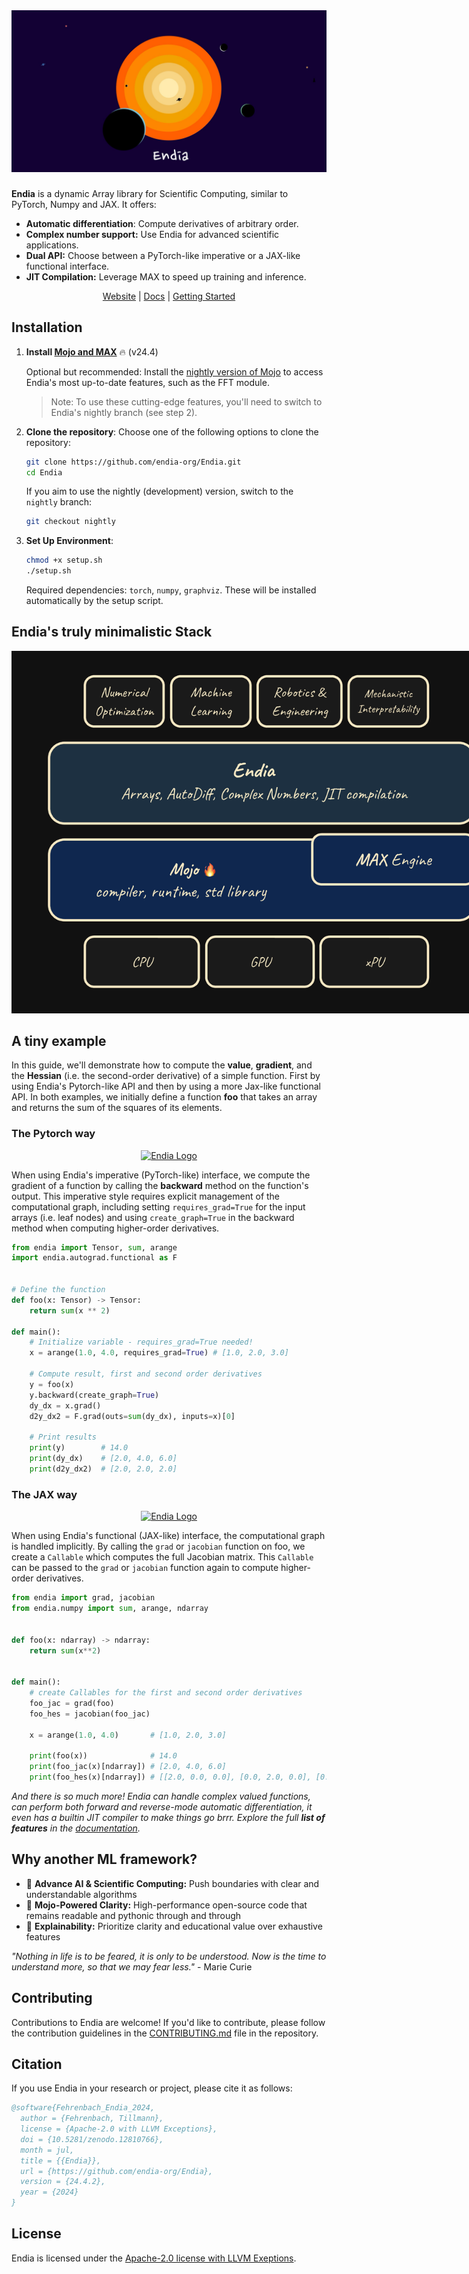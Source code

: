 <div align="center">
  <img src="./assets/title_image.png" alt="Endia Title Image" />
</div>

###

**Endia** is a dynamic Array library for Scientific Computing, similar to PyTorch, Numpy and JAX. It offers:

- **Automatic differentiation**: Compute derivatives of arbitrary order.
- **Complex number support:** Use Endia for advanced scientific applications.
- **Dual API:** Choose between a PyTorch-like imperative or a JAX-like functional interface.
- **JIT Compilation:** Leverage MAX to speed up training and inference.

<div align="center">
  
  [Website] | [Docs] | [Getting Started]

  [Website]: https://endia.vercel.app/
  [Docs]: https://endia.vercel.app/docs/array
  [Getting Started]: https://endia.vercel.app/docs/get_started

</div>

## Installation

1. **Install [Mojo and MAX](https://docs.modular.com/max/install)** 🔥 (v24.4)

   Optional but recommended: Install the [nightly version of Mojo](https://docs.modular.com/max/install#install-nightly-builds) to access Endia's most up-to-date features, such as the FFT module.

   > Note: To use these cutting-edge features, you'll need to switch to Endia's nightly branch (see step 2).


2. **Clone the repository**: Choose one of the following options to clone the repository:


    ```bash
    git clone https://github.com/endia-org/Endia.git
    cd Endia
    ```

    If you aim to use the nightly (development) version, switch to the `nightly` branch:

    ```bash
    git checkout nightly
    ```

3. **Set Up Environment**:

    ```bash
    chmod +x setup.sh
    ./setup.sh
    ```

    Required dependencies: `torch`, `numpy`, `graphviz`. These will be installed automatically by the setup script.


## Endia's truly minimalistic Stack

<div align="center">
  <img src="./assets/endia_stack_concept.png" alt="Endia Stack concept Image" style="max-width: 800px;"/>
</div>

#### 

## A tiny example

In this guide, we'll demonstrate how to compute the **value**, **gradient**, and the **Hessian** (i.e. the second-order derivative) of a simple function. First by using Endia's Pytorch-like API and then by using a more Jax-like functional API. In both examples, we initially define a function **foo** that takes an array and returns the sum of the squares of its elements.

### The **Pytorch** way

<!-- markdownlint-disable MD033 -->
<p align="center">
  <a href="https://pytorch.org/docs/stable/index.html">
    <img src="assets/pytorch_logo.png" alt="Endia Logo" width="40">
  </a>
</p>

When using Endia's imperative (PyTorch-like) interface, we compute the gradient of a function by calling the **backward** method on the function's output. This imperative style requires explicit management of the computational graph, including setting `requires_grad=True` for the input arrays (i.e. leaf nodes) and using `create_graph=True` in the backward method when computing higher-order derivatives.

```python
from endia import Tensor, sum, arange
import endia.autograd.functional as F


# Define the function
def foo(x: Tensor) -> Tensor:
    return sum(x ** 2)

def main():
    # Initialize variable - requires_grad=True needed!
    x = arange(1.0, 4.0, requires_grad=True) # [1.0, 2.0, 3.0]

    # Compute result, first and second order derivatives
    y = foo(x)
    y.backward(create_graph=True)            
    dy_dx = x.grad()
    d2y_dx2 = F.grad(outs=sum(dy_dx), inputs=x)[0]

    # Print results
    print(y)        # 14.0
    print(dy_dx)    # [2.0, 4.0, 6.0]
    print(d2y_dx2)  # [2.0, 2.0, 2.0]
```

### The **JAX** way

<!-- markdownlint-disable MD033 -->
<p align="center">
  <a href="https://jax.readthedocs.io/en/latest/quickstart.html">
    <img src="assets/jax_logo.png" alt="Endia Logo" width="65">
  </a>
</p>

When using Endia's functional (JAX-like) interface, the computational graph is handled implicitly. By calling the `grad` or `jacobian` function on foo, we create a `Callable` which computes the full Jacobian matrix. This `Callable` can be passed to the `grad` or `jacobian` function again to compute higher-order derivatives.

```python
from endia import grad, jacobian
from endia.numpy import sum, arange, ndarray


def foo(x: ndarray) -> ndarray:
    return sum(x**2)


def main():
    # create Callables for the first and second order derivatives
    foo_jac = grad(foo)
    foo_hes = jacobian(foo_jac)

    x = arange(1.0, 4.0)       # [1.0, 2.0, 3.0]

    print(foo(x))              # 14.0
    print(foo_jac(x)[ndarray]) # [2.0, 4.0, 6.0]
    print(foo_hes(x)[ndarray]) # [[2.0, 0.0, 0.0], [0.0, 2.0, 0.0], [0.0, 0.0, 2.0]]
```

*And there is so much more! Endia can handle complex valued functions, can perform both forward and reverse-mode automatic differentiation, it even has a builtin JIT compiler to make things go brrr. Explore the full **list of features** in the [documentation](https://endia.org).*

## Why another ML framework?

- 🧠 **Advance AI & Scientific Computing:** Push boundaries with clear and understandable algorithms
- 🚀 **Mojo-Powered Clarity:** High-performance open-source code that remains readable and pythonic through and through
- 📐 **Explainability:** Prioritize clarity and educational value over exhaustive features

*"Nothing in life is to be feared, it is only to be understood. Now is the time to understand more, so that we may fear less."* - Marie Curie

## Contributing

Contributions to Endia are welcome! If you'd like to contribute, please follow the contribution guidelines in the [CONTRIBUTING.md](https://github.com/endia-org/Endia/blob/main/CONTRIBUTING.md) file in the repository.

## Citation

If you use Endia in your research or project, please cite it as follows:

```bibtex
@software{Fehrenbach_Endia_2024,
  author = {Fehrenbach, Tillmann},
  license = {Apache-2.0 with LLVM Exceptions},
  doi = {10.5281/zenodo.12810766},
  month = jul,
  title = {{Endia}},
  url = {https://github.com/endia-org/Endia},
  version = {24.4.2},
  year = {2024}
}
```

## License

Endia is licensed under the [Apache-2.0 license with LLVM Exeptions](https://github.com/endia-org/Endia/blob/main/LICENSE).